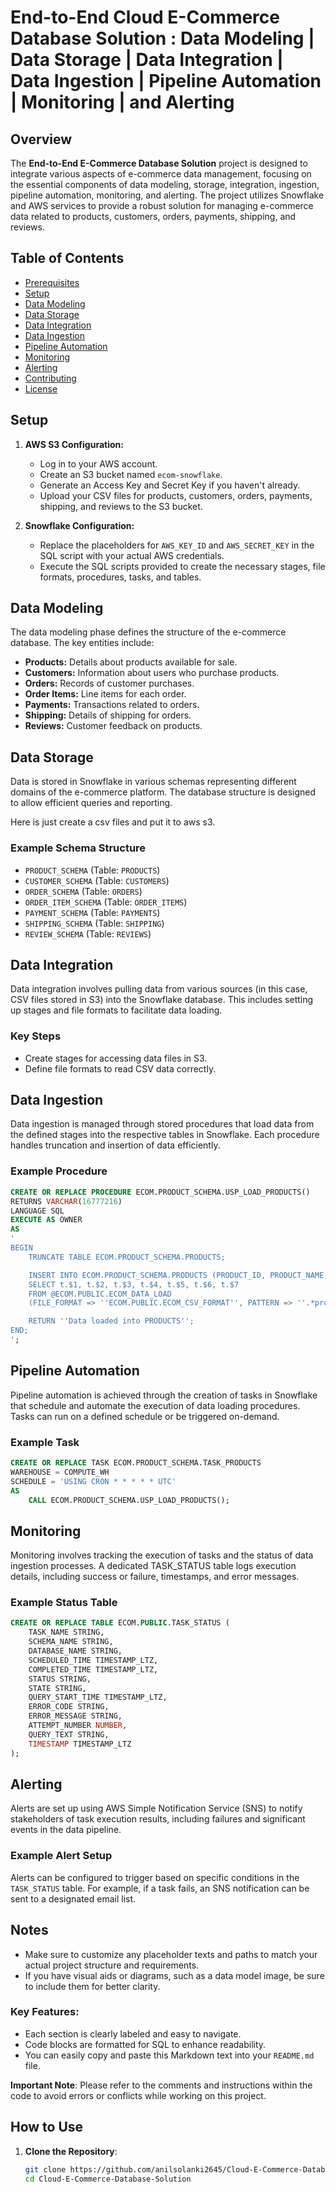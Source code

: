 # End-to-End Cloud E-Commerce Database Solution : Data Modeling | Data Storage | Data Integration | Data Ingestion | Pipeline Automation | Monitoring | and Alerting

## Overview
The **End-to-End E-Commerce Database Solution** project is designed to integrate various aspects of e-commerce data management, focusing on the essential components of data modeling, storage, integration, ingestion, pipeline automation, monitoring, and alerting. The project utilizes Snowflake and AWS services to provide a robust solution for managing e-commerce data related to products, customers, orders, payments, shipping, and reviews.

## Table of Contents
- [Prerequisites](#prerequisites)
- [Setup](#setup)
- [Data Modeling](#data-modeling)
- [Data Storage](#data-storage)
- [Data Integration](#data-integration)
- [Data Ingestion](#data-ingestion)
- [Pipeline Automation](#pipeline-automation)
- [Monitoring](#monitoring)
- [Alerting](#alerting)
- [Contributing](#contributing)
- [License](#license)



## Setup
1. **AWS S3 Configuration:**
   - Log in to your AWS account.
   - Create an S3 bucket named `ecom-snowflake`.
   - Generate an Access Key and Secret Key if you haven't already.
   - Upload your CSV files for products, customers, orders, payments, shipping, and reviews to the S3 bucket.

2. **Snowflake Configuration:**
   - Replace the placeholders for `AWS_KEY_ID` and `AWS_SECRET_KEY` in the SQL script with your actual AWS credentials.
   - Execute the SQL scripts provided to create the necessary stages, file formats, procedures, tasks, and tables.

## Data Modeling
The data modeling phase defines the structure of the e-commerce database. The key entities include:
- **Products:** Details about products available for sale.
- **Customers:** Information about users who purchase products.
- **Orders:** Records of customer purchases.
- **Order Items:** Line items for each order.
- **Payments:** Transactions related to orders.
- **Shipping:** Details of shipping for orders.
- **Reviews:** Customer feedback on products.


## Data Storage
Data is stored in Snowflake in various schemas representing different domains of the e-commerce platform. The database structure is designed to allow efficient queries and reporting.

Here is just create a csv files and put it to aws s3.

### Example Schema Structure
- `PRODUCT_SCHEMA` (Table: `PRODUCTS`)
- `CUSTOMER_SCHEMA` (Table: `CUSTOMERS`)
- `ORDER_SCHEMA` (Table: `ORDERS`)
- `ORDER_ITEM_SCHEMA` (Table: `ORDER_ITEMS`)
- `PAYMENT_SCHEMA` (Table: `PAYMENTS`)
- `SHIPPING_SCHEMA` (Table: `SHIPPING`)
- `REVIEW_SCHEMA` (Table: `REVIEWS`)

## Data Integration
Data integration involves pulling data from various sources (in this case, CSV files stored in S3) into the Snowflake database. This includes setting up stages and file formats to facilitate data loading.

### Key Steps
- Create stages for accessing data files in S3.
- Define file formats to read CSV data correctly.

## Data Ingestion
Data ingestion is managed through stored procedures that load data from the defined stages into the respective tables in Snowflake. Each procedure handles truncation and insertion of data efficiently.

### Example Procedure
```sql
CREATE OR REPLACE PROCEDURE ECOM.PRODUCT_SCHEMA.USP_LOAD_PRODUCTS()
RETURNS VARCHAR(16777216)
LANGUAGE SQL
EXECUTE AS OWNER
AS
'
BEGIN
    TRUNCATE TABLE ECOM.PRODUCT_SCHEMA.PRODUCTS;

    INSERT INTO ECOM.PRODUCT_SCHEMA.PRODUCTS (PRODUCT_ID, PRODUCT_NAME, CATEGORY, PRICE, DESCRIPTION, STOCK, BRAND)
    SELECT t.$1, t.$2, t.$3, t.$4, t.$5, t.$6, t.$7
    FROM @ECOM.PUBLIC.ECOM_DATA_LOAD
    (FILE_FORMAT => ''ECOM.PUBLIC.ECOM_CSV_FORMAT'', PATTERN => ''.*products.*[.]csv'') t;

    RETURN ''Data loaded into PRODUCTS'';
END;
'; 
```

## Pipeline Automation
Pipeline automation is achieved through the creation of tasks in Snowflake that schedule and automate the execution of data loading procedures. Tasks can run on a defined schedule or be triggered on-demand.

### Example Task
```sql
CREATE OR REPLACE TASK ECOM.PRODUCT_SCHEMA.TASK_PRODUCTS
WAREHOUSE = COMPUTE_WH
SCHEDULE = 'USING CRON * * * * * UTC'
AS
    CALL ECOM.PRODUCT_SCHEMA.USP_LOAD_PRODUCTS(); 

```

## Monitoring
Monitoring involves tracking the execution of tasks and the status of data ingestion processes. A dedicated TASK_STATUS table logs execution details, including success or failure, timestamps, and error messages.

### Example Status Table
```sql
CREATE OR REPLACE TABLE ECOM.PUBLIC.TASK_STATUS (
    TASK_NAME STRING,
    SCHEMA_NAME STRING,
    DATABASE_NAME STRING,
    SCHEDULED_TIME TIMESTAMP_LTZ,
    COMPLETED_TIME TIMESTAMP_LTZ,
    STATUS STRING,
    STATE STRING,
    QUERY_START_TIME TIMESTAMP_LTZ,
    ERROR_CODE STRING,
    ERROR_MESSAGE STRING,
    ATTEMPT_NUMBER NUMBER,
    QUERY_TEXT STRING,
    TIMESTAMP TIMESTAMP_LTZ
); 

```

## Alerting
Alerts are set up using AWS Simple Notification Service (SNS) to notify stakeholders of task execution results, including failures and significant events in the data pipeline.

### Example Alert Setup
Alerts can be configured to trigger based on specific conditions in the `TASK_STATUS` table. For example, if a task fails, an SNS notification can be sent to a designated email list.


## Notes
- Make sure to customize any placeholder texts and paths to match your actual project structure and requirements.
- If you have visual aids or diagrams, such as a data model image, be sure to include them for better clarity.

### Key Features:
- Each section is clearly labeled and easy to navigate.
- Code blocks are formatted for SQL to enhance readability.
- You can easily copy and paste this Markdown text into your `README.md` file.

**Important Note**: Please refer to the comments and instructions within the code to avoid errors or conflicts while working on this project.

## How to Use

1. **Clone the Repository**:
   ```bash
   git clone https://github.com/anilsolanki2645/Cloud-E-Commerce-Database-Solution.git
   cd Cloud-E-Commerce-Database-Solution
